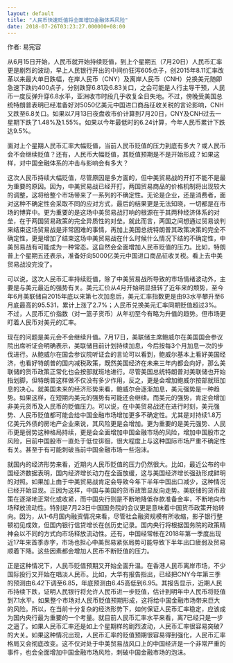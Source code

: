 ```yaml
---
layout: default
title: "人民币快速贬值将全面增加金融体系风险"
date: 2018-07-26T03:23:27.000000+08:00
---
```


作者: 易宪容

从6月15日开始，人民币就开始持续贬值，到上个星期五（7月20日）人民币汇率更是剧烈的波动，早上人民银行开出的中间价狂泻605点子，创2015年8.11汇率改革以来最大单日跌幅，在岸人民币（CNY）及离岸人民币（CNH）兑换美元随即急速下跌约400点子，分别跌穿6.81及6.83关口，之会可能是人行主导干预，人民币一度反弹升穿6.8水平，亚洲收市时段几乎收复全日失地。不过，傍晚受美国总统特朗普表明已经准备好对5050亿美元中国进口商品征收关税的言论影响，CNH又跌至6.8关口。如果以7月13日夜盘收市价计算到7月20日，CNY及CNH过去一星期下跌了1.48%及1.55%。如果以今年最低时的6.24计算，今年人民币累计下跌达9.5%。

面对上个星期人民币汇率大幅贬值，当前人民币贬值的压力到底有多大？或人民币会不会继续贬值？还有，人民币大幅贬值，其贬值预期是不是开始形成？如果这样，对中国金融体系的冲击与影响会有多大？

这次人民币持续大幅贬值，尽管原因是多方面的，但中美贸易战的开打不能不是最为重要的原因。因为，中美贸易战已经开打，两国贸易商品的价格机制将出现较大的调整，这将给整个市场带来了一系列的不确定性。无论是企业，还是消费者，面对这种不确定性会采取不同的应对方式，最后的结果更是无法知晓，一切都是在市场的博弈中。更为重要的是这场中美贸易战打响的根源在于其两种经济体系的对垒，在于两国贸易政策的完全异质性的对垒。就此而言，两国之间想通过贸易谈判来结束这场贸易战是非常困难的事情，再加上美国总统特朗普其政策决策的完全不确定性，更是增加了结束这场中美贸易战在什么时候什么情况下结的不确定性，中美贸易战有可能成为一种常态。这自然会全面增加人民币贬值的压力。比如，特朗普上个星期五还表示，准备好向5000亿美元中国进口商品征收关税。看上去中美贸易战没完没了。

可以说，这次人民币汇率持续贬值，除了中美贸易战所导致的市场情绪波动外，主要是与美元最近的强势有关。美元汇价从4月开始明显扭转了近年来的颓势，至今年6月美联储自2015年底以来第七次加息后，美元汇率指数更是由93水平攀升至6月底最高的95.531，累计上涨了2.7%；人民币兑换美元汇率同期贬值超过3%。不过，人民币汇价指数（对一篮子货币）从年初至今有略为升值的趋势。但市场更盯着人民币对美元的汇率。

现在的问题是美元会不会继续升值。7月17日，美联储主席鲍威尔在美国国会参议院出席听证会明确表示，美联储目前计划持续加息，今后按每3个月加息一次的步伐进行。从鲍威尔在国会参议院听证会的言论可以看到，鲍威尔基本上看好美国经济，也看好特朗普的国内减税政策，既然美国经济在未来三年内都会向好，那么美联储的货币政策正常化也会按部就班地进行。尽管美国总统特朗普对美联储也开始指划脚，但特朗普这样做不仅没有多少作用，反之，更是会增加鲍威尔按部就班加息的决心。就美国未来的经济形势来看，鲍威尔会逐渐加息，美元强势是一种趋势。如果这样，在短期内美元的强势有可能还会继续。而美元的强势，肯定会增加非美元货币及人民币的贬值压力。可以说，在中美贸易战还在进行时刻，美元强势、人民币贬值都可能会给中国金融市场增加更多不确定性。尤其是对持续1.8万亿美元外债的房地产企业来说，其风险更是会增加。更为重要的是美元强势、人民币更是弱势这种格局持续，更是会全面增加中国金融市场的风险，增加中国股市之风险，目前中国股市一直处于低位徘徊，很大程度上与这种国际市场严重不确定性有关。甚至于有可能刺破当前中国金融市场一些泡沫。

就国内的经济形势来看，近期内人民币贬值的压力仍然很大。比如，最近公布的中国经济数据表明，国内经济增长动力在全面放缓，这与美国经济增长强劲形成鲜明的对照。如果加上由于中美贸易战肯定会导致今年下半年中国出口减少，这种情况已经开始显现。正因为这样，中国与美国的货币政策显反向走势。美联储的货币政策在逐渐地正常化或收紧，而中国央行则是不断地降低存款准备金率，不断地向市场释放流动性。特别是7月23日中国国务院的会议更是意味着中国货币政策开始转向。因为，从1-6月国内融资情况来看，尽管社会融资规模有所收缩，影子银行整顿初见成效，但国内银行信贷增长在创历史记录。国内央行将根据国务院的政策精神会以不同的方式向市场释放流动性。还有，中国经常帐在2018年第一季度出现近17年来首季赤字，市场也担心中美贸易紧张局势可能导致下半年出口疲弱及贸易顺着下降。这些因素都会增加人民币不断贬值的压力。

正是这种情况下，人民币贬值预期又开始全面升温。在香港人民币离岸市场，不少国际投行又开始在唱淡人民币。比如，大华有报告指出，已经把CNY今年第三季的预测由6.42下调至6.85，年底预测由6.45高低到6.95。其报告显示，近期人民币持续下跌，证明人民银行将允许人民币进一步贬值，估计到明年中人民币将贬值到7.1水平。如果整个市场对人民币贬值预期形成，这将给中国金融市场带来巨大的风险。所以，在当前十分复杂的经济形势下，如何保证人民币汇率稳定，应该成为国内央行最为重要的一个考量。就目前人民币汇率水平来看，离7已经只是一步之遥了。如果人民币汇率还是如上个星期样的剧烈波动，人民币汇率很容易突破7的大关。如果这种情况出现，人民币汇率的贬值预期很容易得到强化，人民币汇率格局又会彻底改变。这不仅对处于中美贸易战风口上的中国经济是一个非常严重的事件，也会全面增加中国金融市场风险，刺破中国金融市场的泡沫。

